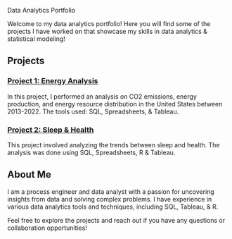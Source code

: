 Data Analytics Portfolio

Welcome to my data analytics portfolio! Here you will find some of the projects I have worked on that showcase my skills in data analytics & statistical modeling!

## Projects

### [Project 1: Energy Analysis](./Project1)
In this project, I performed an analysis on CO2 emissions, energy production, and energy resource distribution in the United States between 2013-2022. The tools used: SQL, Spreadsheets, & Tableau. 

### [Project 2: Sleep & Health](./Project2)
This project involved analyzing the trends between sleep and health. The analysis was done using SQL, Spreadsheets, R & Tableau. 

## About Me

I am a process engineer and data analyst with a passion for uncovering insights from data and solving complex problems. I have experience in various data analytics tools and techniques, including SQL, Tableau, & R.

Feel free to explore the projects and reach out if you have any questions or collaboration opportunities!
